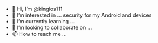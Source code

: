 - 👋 Hi, I’m @kinglos111
- 👀 I’m interested in ... security for my Android and devices
- 🌱 I’m currently learning ...
- 💞️ I’m looking to collaborate on ...
- 📫 How to reach me ...

<!---
kinglos111/kinglos111 is a ✨ special ✨ repository because its `README.md` (this file) appears on your GitHub profile.
You can click the Preview link to take a look at your changes.
--->
